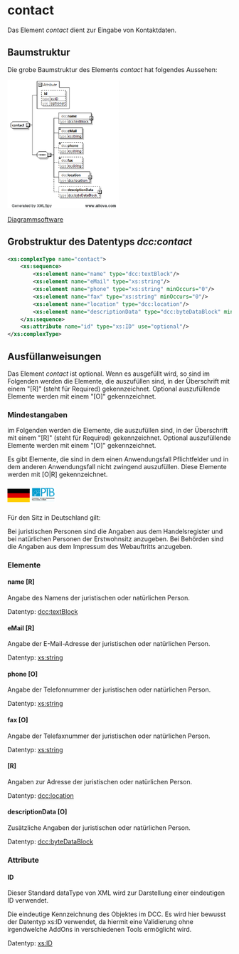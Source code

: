 # contact

Das Element *contact* dient zur Eingabe von Kontaktdaten.

## Baumstruktur

Die grobe Baumstruktur des Elements *contact* hat folgendes Aussehen:

<img src="../images/contact_raw.png" alt="contact_raw" width="250" />

[Diagrammsoftware](../XSD_diagramviewer.md)

## Grobstruktur des Datentyps *dcc:contact* 
```xml
<xs:complexType name="contact">
	<xs:sequence>
		<xs:element name="name" type="dcc:textBlock"/>
		<xs:element name="eMail" type="xs:string"/>
		<xs:element name="phone" type="xs:string" minOccurs="0"/>
		<xs:element name="fax" type="xs:string" minOccurs="0"/>
		<xs:element name="location" type="dcc:location"/>
		<xs:element name="descriptionData" type="dcc:byteDataBlock" minOccurs="0"/>
	</xs:sequence>
	<xs:attribute name="id" type="xs:ID" use="optional"/>
</xs:complexType>
```

## Ausfüllanweisungen

Das Element *contact* ist optional. Wenn es ausgefüllt wird, so sind
im Folgenden werden die Elemente, die auszufüllen sind, in der Überschrift mit einem
"[R]" (steht für Required) gekennzeichnet. Optional auszufüllende Elemente
werden mit einem "[O]" gekennzeichnet.

### Mindestangaben

im Folgenden werden die Elemente, die auszufüllen sind, in der Überschrift mit einem 
"[R]" (steht für Required) gekennzeichnet. Optional auszufüllende Elemente 
werden mit einem "[O]" gekennzeichnet. 

Es gibt Elemente, die sind in dem einen Anwendungsfall Pflichtfelder und in dem anderen 
Anwendungsfall nicht zwingend auszufüllen. Diese Elemente werden mit [O|R] gekennzeichnet.

##### <img src="../images/flagDE.png" alt="DE" width="50" /> <img src="../images/flagPTB_DE.jpg" alt="PTB" width="55" />

Für den Sitz in Deutschland gilt:

Bei juristischen Personen sind die Angaben aus dem Handelsregister und bei
natürlichen Personen der Erstwohnsitz anzugeben. Bei Behörden sind die Angaben 
aus dem Impressum des Webauftritts anzugeben.

### Elemente

#### name [R]

Angabe des Namens der juristischen oder natürlichen Person.

Datentyp: [dcc:textBlock](../auxElements/textBlock.md)

#### eMail [R]

Angabe der E-Mail-Adresse der juristischen oder natürlichen Person.

Datentyp: [xs:string](https://www.w3.org/TR/xmlschema-2/#string)

#### phone [O]

Angabe der Telefonnummer der juristischen oder natürlichen Person.

Datentyp: [xs:string](https://www.w3.org/TR/xmlschema-2/#string)

#### fax [O]

Angabe der Telefaxnummer der juristischen oder natürlichen Person.

Datentyp: [xs:string](https://www.w3.org/TR/xmlschema-2/#string)

####  [R]

Angaben zur Adresse der juristischen oder natürlichen Person.

Datentyp: [dcc:location](../auxElements/location.md)

#### descriptionData [O]

Zusätzliche Angaben der juristischen oder natürlichen Person.

Datentyp: [dcc:byteDataBlock](../auxElements/byteDataBlock.md)

### Attribute

#### ID
Dieser Standard dataType von XML wird zur Darstellung einer eindeutigen ID verwendet.

Die eindeutige Kennzeichnung des Objektes im DCC. Es wird hier bewusst der Datentyp 
xs:ID verwendet, da hiermit eine Validierung ohne irgendwelche AddOns in verschiedenen 
Tools ermöglicht wird.

Datentyp: [xs:ID](https://www.w3.org/TR/xmlschema-2/#ID)

